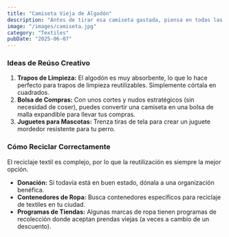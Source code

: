 ```yaml
---
title: "Camiseta Vieja de Algodón"
description: "Antes de tirar esa camiseta gastada, piensa en todas las formas en que puedes darle una nueva vida."
image: "/images/camiseta.jpg"
category: "Textiles"
pubDate: "2025-06-07"
---
```


### Ideas de Reúso Creativo

1.  **Trapos de Limpieza:** El algodón es muy absorbente, lo que lo hace perfecto para trapos de limpieza reutilizables. Simplemente córtala en cuadrados.
2.  **Bolsa de Compras:** Con unos cortes y nudos estratégicos (sin necesidad de coser), puedes convertir una camiseta en una bolsa de malla expandible para llevar tus compras.
3.  **Juguetes para Mascotas:** Trenza tiras de tela para crear un juguete mordedor resistente para tu perro.

### Cómo Reciclar Correctamente

El reciclaje textil es complejo, por lo que la reutilización es siempre la mejor opción.

-   **Donación:** Si todavía está en buen estado, dónala a una organización benéfica.
-   **Contenedores de Ropa:** Busca contenedores específicos para reciclaje de textiles en tu ciudad.
-   **Programas de Tiendas:** Algunas marcas de ropa tienen programas de recolección donde aceptan prendas viejas (a veces a cambio de un descuento).